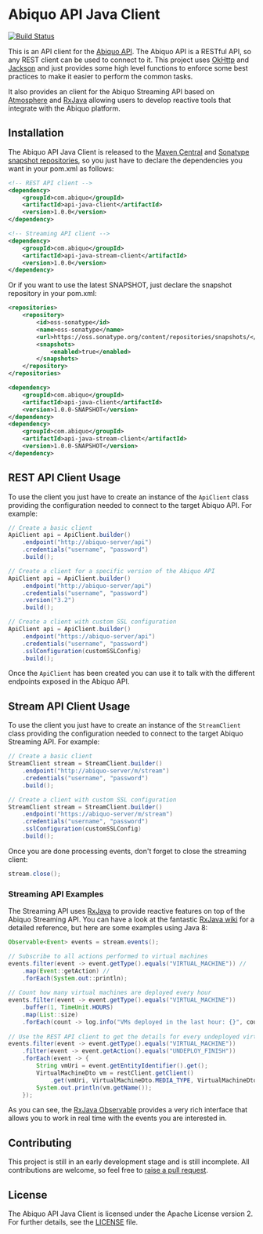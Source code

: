 # Abiquo API Java Client

[![Build Status](https://travis-ci.org/abiquo/api-java-client.svg?branch=master)](https://travis-ci.org/abiquo/api-java-client)

This is an API client for the [Abiquo API](http://wiki.abiquo.com/). The Abiquo API is a RESTful API,
so any REST client can be used to connect to it. This project uses [OkHttp](http://square.github.io/okhttp/) and [Jackson](https://github.com/FasterXML/jackson) and just provides some high level functions 
to enforce some best practices to make it easier to perform the common tasks.

It also provides an client for the Abiquo Streaming API based on [Atmosphere](http://async-io.org/) and
[RxJava](https://github.com/ReactiveX/RxJava) allowing users to develop reactive tools that integrate with
the Abiquo platform.

## Installation

The Abiquo API Java Client is released to the [Maven Central](http://search.maven.org/#search%7Cga%7C1%7Cg%3A%22com.abiquo%22%20AND%20a%3A%22ap%C3%AC-java-client%22) and [Sonatype snapshot
repositories](https://oss.sonatype.org/content/repositories/snapshots/com/abiquo/api-java-client/), so you just have to declare the dependencies you want in your pom.xml as follows:

```xml
<!-- REST API client -->
<dependency>
    <groupId>com.abiquo</groupId>
    <artifactId>api-java-client</artifactId>
    <version>1.0.0</version>
</dependency>

<!-- Streaming API client -->
<dependency>
    <groupId>com.abiquo</groupId>
    <artifactId>api-java-stream-client</artifactId>
    <version>1.0.0</version>
</dependency>
```

Or if you want to use the latest SNAPSHOT, just declare the snapshot repository in your
pom.xml:

```xml
<repositories>
    <repository>
        <id>oss-sonatype</id>
        <name>oss-sonatype</name>
        <url>https://oss.sonatype.org/content/repositories/snapshots/</url>
        <snapshots>
            <enabled>true</enabled>
        </snapshots>
    </repository>
</repositories>

<dependency>
    <groupId>com.abiquo</groupId>
    <artifactId>api-java-client</artifactId>
    <version>1.0.0-SNAPSHOT</version>
</dependency>
<dependency>
    <groupId>com.abiquo</groupId>
    <artifactId>api-java-stream-client</artifactId>
    <version>1.0.0-SNAPSHOT</version>
</dependency>
```

## REST API Client Usage

To use the client you just have to create an instance of the `ApiClient` class providing the configuration needed to connect to the target Abiquo API. For example:

```java
// Create a basic client
ApiClient api = ApiClient.builder()
    .endpoint("http://abiquo-server/api")
    .credentials("username", "password")
    .build();

// Create a client for a specific version of the Abiquo API
ApiClient api = ApiClient.builder()
    .endpoint("http://abiquo-server/api")
    .credentials("username", "password")
    .version("3.2")
    .build();

// Create a client with custom SSL configuration
ApiClient api = ApiClient.builder()
    .endpoint("https://abiquo-server/api")
    .credentials("username", "password")
    .sslConfiguration(customSSLConfig)
    .build();
```

Once the `ApiClient` has been created you can use it to talk with the different endpoints exposed in the Abiquo API.

## Stream API Client Usage

To use the client you just have to create an instance of the `StreamClient` class providing the configuration needed to connect to the target Abiquo Streaming API. For example:

```java
// Create a basic client
StreamClient stream = StreamClient.builder()
    .endpoint("http://abiquo-server/m/stream")
    .credentials("username", "password")
    .build();

// Create a client with custom SSL configuration
StreamClient stream = StreamClient.builder()
    .endpoint("https://abiquo-server/m/stream")
    .credentials("username", "password")
    .sslConfiguration(customSSLConfig)
    .build();
```

Once you are done processing events, don't forget to close the streaming client:

```java
stream.close();
```

### Streaming API Examples

The Streaming API uses [RxJava](https://github.com/ReactiveX/RxJava) to provide reactive features on top of the
Abiquo Streaming API. You can have a look at the fantastic [RxJava wiki](https://github.com/ReactiveX/RxJava/wiki)
for a detailed reference, but here are some examples using Java 8:

```java
Observable<Event> events = stream.events();

// Subscribe to all actions performed to virtual machines
events.filter(event -> event.getType().equals("VIRTUAL_MACHINE")) //
    .map(Event::getAction) //
    .forEach(System.out::println);
    
// Count how many virtual machines are deployed every hour
events.filter(event -> event.getType().equals("VIRTUAL_MACHINE"))
    .buffer(1, TimeUnit.HOURS)
    .map(List::size)
    .forEach(count -> log.info("VMs deployed in the last hour: {}", count));
    
// Use the REST API client to get the details for every undeployed virtual machine
events.filter(event -> event.getType().equals("VIRTUAL_MACHINE"))
    .filter(event -> event.getAction().equals("UNDEPLOY_FINISH"))
    .forEach(event -> {
        String vmUri = event.getEntityIdentifier().get();
        VirtualMachineDto vm = restClient.getClient()
            .get(vmUri, VirtualMachineDto.MEDIA_TYPE, VirtualMachineDto.class);
        System.out.println(vm.getName());
    });
```

As you can see, the [RxJava Observable](https://github.com/ReactiveX/RxJava/wiki/Observable) provides a very rich
interface that allows you to work in real time with the events you are interested in.

## Contributing

This project is still in an early development stage and is still incomplete. All
contributions are welcome, so feel free to [raise a pull request](https://help.github.com/articles/using-pull-requests/).

## License

The Abiquo API Java Client is licensed under the Apache License version 2. For
further details, see the [LICENSE](LICENSE) file.
